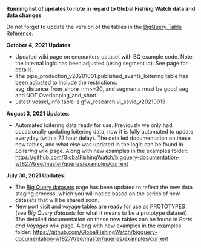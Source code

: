 **Running list of updates to note in regard to Global Fishing Watch data and data changes**

Do not forget to update the version of the tables in the [BigQuery Table Reference](https://docs.google.com/spreadsheets/d/1B8Q04rzWRdffty2gVBlHiBDS9DYZLdW8J-4B3xja5ws/edit#gid=0).

**October 4, 2021 Updates**:
* Updated wiki page on encounters dataset with BQ example code. Note the internal logic has been adjusted (using segment id). See page for details.
* The pipe_production_v20201001.published_events_loitering table has been adjusted to include the restrictions: avg_distance_from_shore_nm>=20, and segments must be good_seg and NOT Overlapping_and_short
* Latest vessel_info table is gfw_research.vi_ssvid_v20210913

**August 3, 2021 Updates**:
* Automated loitering data ready for use. Previously we only had occasionally updating loitering data, now it is fully automated to update everyday (with a 72 hour delay). The detailed documentation on these new tables, and what else was updated in the logic can be found in _Loitering_ wiki page. Along with new examples in the examples folder: https://github.com/GlobalFishingWatch/bigquery-documentation-wf827/tree/master/queries/examples/current

**July 30, 2021 Updates**:
* The [Big Query datasets](BigQuery-datasets) page has been updated to reflect the new data staging process, which you will notice based on the series of new datasets that will be shared soon. 
* New port visit and voyage tables are ready for use as PROTOTYPES (see _Big Query datasets_ for what it means to be a prototype dataset). The detailed documentation on these new tables can be found in _Ports and Voyages_ wiki page. Along with new examples in the examples folder: https://github.com/GlobalFishingWatch/bigquery-documentation-wf827/tree/master/queries/examples/current